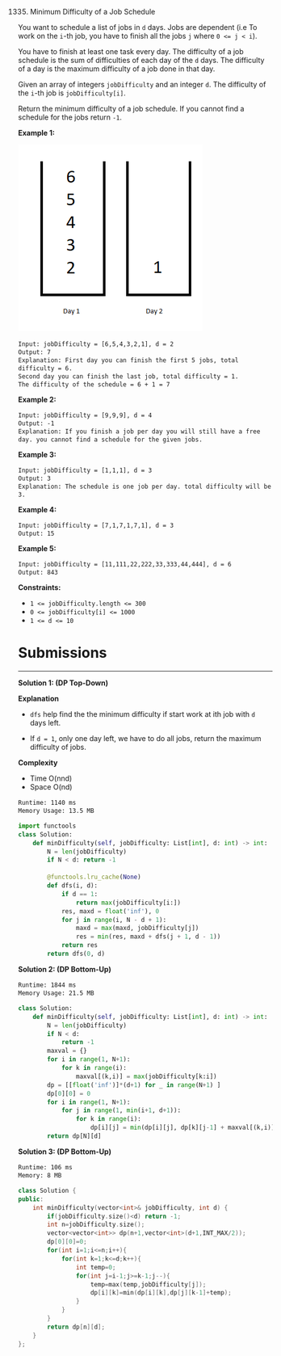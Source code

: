 1335. Minimum Difficulty of a Job Schedule

You want to schedule a list of jobs in `d` days. Jobs are dependent (i.e To work on the `i`-th job, you have to finish all the jobs `j` where `0 <= j < i`).

You have to finish at least one task every day. The difficulty of a job schedule is the sum of difficulties of each day of the `d` days. The difficulty of a day is the maximum difficulty of a job done in that day.

Given an array of integers `jobDifficulty` and an integer `d`. The difficulty of the `i`-th job is `jobDifficulty[i]`.

Return the minimum difficulty of a job schedule. If you cannot find a schedule for the jobs return `-1`.

 

**Example 1:**

![1335_untitled.png](img/1335_untitled.png)
```
Input: jobDifficulty = [6,5,4,3,2,1], d = 2
Output: 7
Explanation: First day you can finish the first 5 jobs, total difficulty = 6.
Second day you can finish the last job, total difficulty = 1.
The difficulty of the schedule = 6 + 1 = 7 
```

**Example 2:**
```
Input: jobDifficulty = [9,9,9], d = 4
Output: -1
Explanation: If you finish a job per day you will still have a free day. you cannot find a schedule for the given jobs.
```

**Example 3:**
```
Input: jobDifficulty = [1,1,1], d = 3
Output: 3
Explanation: The schedule is one job per day. total difficulty will be 3.
```

**Example 4:**
```
Input: jobDifficulty = [7,1,7,1,7,1], d = 3
Output: 15
```

**Example 5:**
```
Input: jobDifficulty = [11,111,22,222,33,333,44,444], d = 6
Output: 843
```

**Constraints:**

* `1 <= jobDifficulty.length <= 300`
* `0 <= jobDifficulty[i] <= 1000`
* `1 <= d <= 10`

# Submissions
---
**Solution 1: (DP Top-Down)**

**Explanation**

* `dfs` help find the the minimum difficulty
if start work at ith job with `d` days left.

* If `d = 1`, only one day left, we have to do all jobs,
return the maximum difficulty of jobs.


**Complexity**

* Time O(nnd)
* Space O(nd)

```
Runtime: 1140 ms
Memory Usage: 13.5 MB
```
```python
import functools
class Solution:
    def minDifficulty(self, jobDifficulty: List[int], d: int) -> int:
        N = len(jobDifficulty)
        if N < d: return -1

        @functools.lru_cache(None)
        def dfs(i, d):
            if d == 1:
                return max(jobDifficulty[i:])
            res, maxd = float('inf'), 0
            for j in range(i, N - d + 1):
                maxd = max(maxd, jobDifficulty[j])
                res = min(res, maxd + dfs(j + 1, d - 1))
            return res
        return dfs(0, d)
```

**Solution 2: (DP Bottom-Up)**
```
Runtime: 1844 ms
Memory Usage: 21.5 MB
```
```python
class Solution:
    def minDifficulty(self, jobDifficulty: List[int], d: int) -> int:
        N = len(jobDifficulty)
        if N < d:
            return -1
        maxval = {}
        for i in range(1, N+1):
            for k in range(i):
                maxval[(k,i)] = max(jobDifficulty[k:i])
        dp = [[float('inf')]*(d+1) for _ in range(N+1) ]
        dp[0][0] = 0
        for i in range(1, N+1):
            for j in range(1, min(i+1, d+1)):
                for k in range(i):
                    dp[i][j] = min(dp[i][j], dp[k][j-1] + maxval[(k,i)])
        return dp[N][d]
```

**Solution 3: (DP Bottom-Up)**
```
Runtime: 106 ms
Memory: 8 MB
```
```c++
class Solution {
public:
    int minDifficulty(vector<int>& jobDifficulty, int d) {
        if(jobDifficulty.size()<d) return -1;
		int n=jobDifficulty.size();
		vector<vector<int>> dp(n+1,vector<int>(d+1,INT_MAX/2));
		dp[0][0]=0;
		for(int i=1;i<=n;i++){
			for(int k=1;k<=d;k++){
				int temp=0;
				for(int j=i-1;j>=k-1;j--){
					temp=max(temp,jobDifficulty[j]);
					dp[i][k]=min(dp[i][k],dp[j][k-1]+temp);
				}
			}
		}
		return dp[n][d];
    }
};
```
